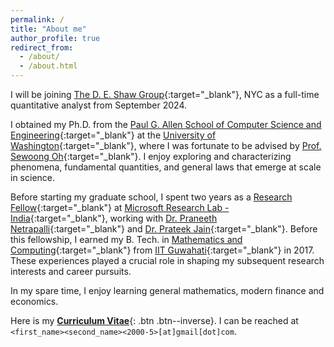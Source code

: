 ```yaml
---
permalink: /
title: "About me"
author_profile: true
redirect_from: 
  - /about/
  - /about.html
---
```


I will be joining [The D. E. Shaw Group](https://www.deshaw.com/){:target="_blank"}, NYC as a full-time quantitative analyst from September 2024.

I obtained my Ph.D. from the [Paul G. Allen School of Computer Science and Engineering](https://www.cs.washington.edu/){:target="_blank"} at the [University of Washington](https://www.washington.edu/){:target="_blank"}, where I was fortunate to be advised by [Prof. Sewoong Oh](https://homes.cs.washington.edu/~sewoong/){:target="_blank"}. I enjoy exploring and characterizing phenomena, fundamental quantities, and general laws that emerge at scale in science.

Before starting my graduate school, I spent two years as a [Research Fellow](https://www.microsoft.com/en-us/research/lab/microsoft-research-india/research-fellow-program/?#){:target="_blank"} at [Microsoft Research Lab - India](https://www.microsoft.com/en-us/research/lab/microsoft-research-india/){:target="_blank"}, working with [Dr. Praneeth Netrapalli](https://praneethnetrapalli.org/){:target="_blank"} and [Dr. Prateek Jain](http://www.prateekjain.org/){:target="_blank"}. Before this fellowship, I earned my B. Tech. in [Mathematics and Computing](https://www.iitg.ernet.in/maths/acads/btech_struct.php){:target="_blank"} from [IIT Guwahati](http://www.iitg.ac.in/){:target="_blank"} in 2017. These experiences played a crucial role in shaping my subsequent research interests and career pursuits.

In my spare time, I enjoy learning general mathematics, modern finance and economics.

Here is my [__Curriculum Vitae__](\files\Raghav_CV.pdf){: .btn .btn--inverse}. I can be reached at `<first_name><second_name><2000-5>[at]gmail[dot]com`.
